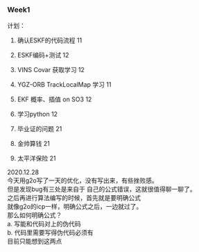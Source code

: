 
### Week1 

计划：<br>
1. 确认ESKF的代码流程  11
2. ESKF编码+测试 12
3. VINS Covar 获取学习 12
4. YGZ-ORB TrackLocalMap 学习 11
5. EKF 概率、插值 on SO3 12 
6. 学习python 12

7. 毕业证的问题 21
8. 金帅算钱   21
9. 太平洋保险 21


2020.12.28<br>
今天用g2o写了一天的优化，没有写出来，有些挫败感。<br>
但是发现bug有三处是来自于 自己的公式错误，这就很值得聊一聊了。<br>
之后再进行算法编写的时候，首先就是要明确公式<br>
就像g2o的icp一样，明确公式之后，一边就过了。<br>
那么如何明确公式？<br>
a. 写能和代码对上的伪代码<br>
b. 代码里需要写得伪代码必须有<br>
目前只能想到这两点